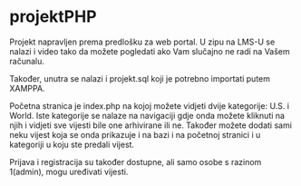 # projektPHP

Projekt napravljen prema predlošku za web portal. U zipu na LMS-U se nalazi i video tako da možete pogledati ako Vam slučajno ne radi na Vašem računalu.

Također, unutra se nalazi i projekt.sql koji je potrebno importati putem XAMPPA.



Početna stranica je index.php na kojoj možete vidjeti dvije kategorije: U.S. i World. Iste kategorije se nalaze na navigaciji gdje onda možete kliknuti na njih i vidjeti sve vijesti bile one arhivirane ili ne. Također možete dodati sami neku vijest koja se onda prikazuje i na bazi i na početnoj stranici i u kategoriji u koju ste predali vijest.

Prijava i registracija su također dostupne, ali samo osobe s razinom 1(admin), mogu uređivati vijesti.
